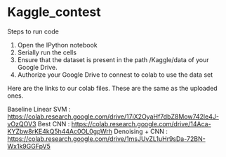 # Kaggle_contest

Steps to run code

1. Open the IPython notebook
2. Serially run the cells
3. Ensure that the dataset is present in the path /Kaggle/data of your Google Drive.
4. Authorize your Google Drive to connest to colab to use the data set

Here are the links to our colab files. These are the same as the uploaded ones.

Baseline Linear SVM : https://colab.research.google.com/drive/17iX2OyaHf7dbZ8Mow742le4J-vOzQOV3
Best CNN : https://colab.research.google.com/drive/14Aca-KYZbw8rKE4kQ5h44Ac0OL0gpWrh
Denoising + CNN : https://colab.research.google.com/drive/1msJUvZL1uHr9sDa-72BN-Wx1k9GGFpV5
